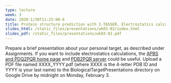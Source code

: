 ```yaml
---
type: lecture
week: 3
date: 2020-1/30T11:25:00-6
title: Protein structure prediction with I-TASSER. Electrostatics calculations with APBS.
slides_html: /static_files/presentations/wk03-02/index.html
slides_pdf: /static_files/presentations/wk03-02.pdf
---
```

Prepare a brief presentation about your personal target, as described under Assignments. If you want to include electrostatics calculations, the [APBS and PDQ2PQR home page](http://www.poissonboltzmann.org) and [PDB2PQR server](http://nbcr-222.ucsd.edu/pdb2pqr_2.1.1/) could be useful. Upload a PDF file named XXXX_YYYY.pdf (where XXXX is the 4-letter PDB ID and YYYY is your last name) to the BiologicalTargetPresentations directory on Google Drive by midnight on Monday, February 3.
